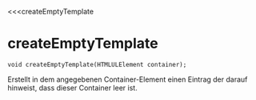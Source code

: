 ﻿<<<createEmptyTemplate

# createEmptyTemplate

```fnpreview
void createEmptyTemplate(HTMLULElement container);
```
Erstellt in dem angegebenen Container-Element einen Eintrag der darauf hinweist, dass dieser Container leer ist.